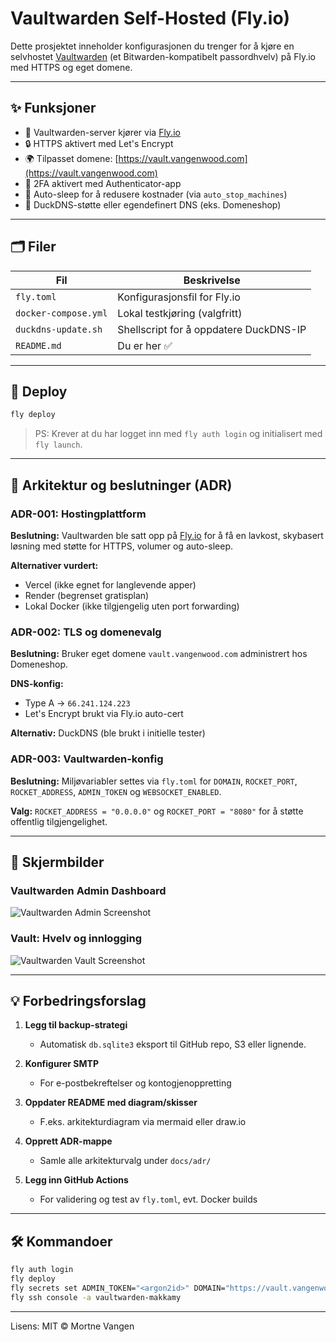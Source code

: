 # Vaultwarden Self-Hosted (Fly.io)

Dette prosjektet inneholder konfigurasjonen du trenger for å kjøre en selvhostet [Vaultwarden](https://github.com/dani-garcia/vaultwarden) (et Bitwarden-kompatibelt passordhvelv) på Fly.io med HTTPS og eget domene.

---

## ✨ Funksjoner

* 🔐 Vaultwarden-server kjører via [Fly.io](https://fly.io)
* 🔒 HTTPS aktivert med Let's Encrypt
* 🌍 Tilpasset domene: [https://vault.vangenwood.com](https://vault.vangenwood.com)
* 🔑 2FA aktivert med Authenticator-app
* 🌙 Auto-sleep for å redusere kostnader (via `auto_stop_machines`)
* 🦆 DuckDNS-støtte eller egendefinert DNS (eks. Domeneshop)

---

## 🗂️ Filer

| Fil                  | Beskrivelse                            |
| -------------------- | -------------------------------------- |
| `fly.toml`           | Konfigurasjonsfil for Fly.io           |
| `docker-compose.yml` | Lokal testkjøring (valgfritt)          |
| `duckdns-update.sh`  | Shellscript for å oppdatere DuckDNS-IP |
| `README.md`          | Du er her ✅                            |

---

## 🚀 Deploy

```bash
fly deploy
```

> PS: Krever at du har logget inn med `fly auth login` og initialisert med `fly launch`.

---

## 🧠 Arkitektur og beslutninger (ADR)

### ADR-001: Hostingplattform

**Beslutning:** Vaultwarden ble satt opp på [Fly.io](https://fly.io) for å få en lavkost, skybasert løsning med støtte for HTTPS, volumer og auto-sleep.

**Alternativer vurdert:**

* Vercel (ikke egnet for langlevende apper)
* Render (begrenset gratisplan)
* Lokal Docker (ikke tilgjengelig uten port forwarding)

### ADR-002: TLS og domenevalg

**Beslutning:** Bruker eget domene `vault.vangenwood.com` administrert hos Domeneshop.

**DNS-konfig:**

* Type A → `66.241.124.223`
* Let's Encrypt brukt via Fly.io auto-cert

**Alternativ:** DuckDNS (ble brukt i initielle tester)

### ADR-003: Vaultwarden-konfig

**Beslutning:** Miljøvariabler settes via `fly.toml` for `DOMAIN`, `ROCKET_PORT`, `ROCKET_ADDRESS`, `ADMIN_TOKEN` og `WEBSOCKET_ENABLED`.

**Valg:** `ROCKET_ADDRESS = "0.0.0.0"` og `ROCKET_PORT = "8080"` for å støtte offentlig tilgjengelighet.

---

## 📸 Skjermbilder

### Vaultwarden Admin Dashboard

![Vaultwarden Admin Screenshot](https://raw.githubusercontent.com/mortnev/vaultwarden-server/main/assets/vaultwarden-admin.png)

### Vault: Hvelv og innlogging

![Vaultwarden Vault Screenshot](https://raw.githubusercontent.com/mortnev/vaultwarden-server/main/assets/vaultwarden-vault.png)

---

## 💡 Forbedringsforslag

1. **Legg til backup-strategi**

   * Automatisk `db.sqlite3` eksport til GitHub repo, S3 eller lignende.

2. **Konfigurer SMTP**

   * For e-postbekreftelser og kontogjenoppretting

3. **Oppdater README med diagram/skisser**

   * F.eks. arkitekturdiagram via mermaid eller draw\.io

4. **Opprett ADR-mappe**

   * Samle alle arkitekturvalg under `docs/adr/`

5. **Legg inn GitHub Actions**

   * For validering og test av `fly.toml`, evt. Docker builds

---

## 🛠️ Kommandoer

```bash
fly auth login
fly deploy
fly secrets set ADMIN_TOKEN="<argon2id>" DOMAIN="https://vault.vangenwood.com"
fly ssh console -a vaultwarden-makkamy
```

---

Lisens: MIT © Mortne Vangen
